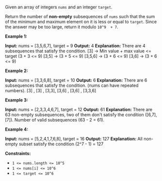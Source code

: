 
Given an array of integers  `nums`  and an integer  `target`.

Return the number of  **non-empty**  subsequences of  `nums`  such that the sum of the minimum and maximum element on it is less or equal to `target`. Since the answer may be too large, return it modulo `10^9  + 7`.

**Example 1:**

**Input:** nums = [3,5,6,7], target = 9
**Output:** 4
**Explanation:** There are 4 subsequences that satisfy the condition.
[3] -> Min value + max value <= target (3 + 3 <= 9)
[3,5] -> (3 + 5 <= 9)
[3,5,6] -> (3 + 6 <= 9)
[3,6] -> (3 + 6 <= 9)

**Example 2:**

**Input:** nums = [3,3,6,8], target = 10
**Output:** 6
**Explanation:** There are 6 subsequences that satisfy the condition. (nums can have repeated numbers).
[3] , [3] , [3,3], [3,6] , [3,6] , [3,3,6]

**Example 3:**

**Input:** nums = [2,3,3,4,6,7], target = 12
**Output:** 61
**Explanation:** There are 63 non-empty subsequences, two of them don't satisfy the condition ([6,7], [7]).
Number of valid subsequences (63 - 2 = 61).

**Example 4:**

**Input:** nums = [5,2,4,1,7,6,8], target = 16
**Output:** 127
**Explanation:** All non-empty subset satisfy the condition (2^7 - 1) = 127

**Constraints:**

-   `1 <= nums.length <= 10^5`
-   `1 <= nums[i] <= 10^6`
-   `1 <= target <= 10^6`